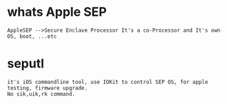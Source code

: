 # whats Apple SEP
	AppleSEP -->Secure Enclave Processor It's a co-Processor and It's own OS, boot, ...etc



# seputl
	it's iOS commandline tool, use IOKit to control SEP OS, for apple testing, firmware upgrade. 
	No sik,uik,rk command.  
